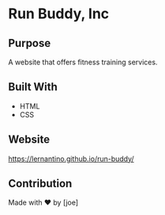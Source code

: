 # Run Buddy, Inc

## Purpose

A website that offers fitness training services.

## Built With

- HTML
- CSS

## Website

https://lernantino.github.io/run-buddy/

## Contribution

Made with ❤️ by [joe]
